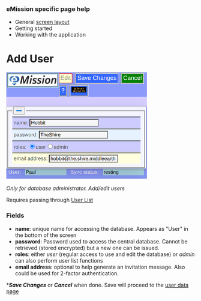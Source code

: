 ### eMission specific page help
* General [screen layout](/help/GeneralLayout.md)
* Getting started
* Working with the application


# Add User
![](/images/UserNew.png)

*Only for database administrator. Add/edit users*

Requires passing through [User List](/help/UserList.md)

### Fields
* __name__: unique name for accessing the database. Appears as "User" in the bottom of the screen
* __password__: Password used to access the central database. Cannot be retrieved (stored encrypted) but a new one can be issued.
* __roles__: either *user* (regular access to use and edit the database) or *admin* can also perform user list functions
* __email address__: optional to help generate an invitation message. Also could be used for 2-factor authentication.

**__Save Changes__* or *__Cancel__* when done. Save will proceed to the [user data page](/help/UserSend.md)

